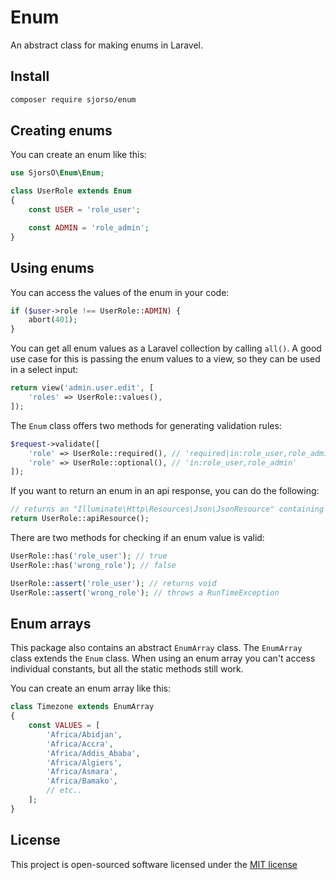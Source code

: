 # Enum
An abstract class for making enums in Laravel.

## Install
```bash
composer require sjorso/enum
```

## Creating enums
You can create an enum like this:
```php
use SjorsO\Enum\Enum;

class UserRole extends Enum
{
    const USER = 'role_user';

    const ADMIN = 'role_admin';
}
```

## Using enums
You can access the values of the enum in your code:
```php
if ($user->role !== UserRole::ADMIN) {
    abort(401);
}
```

You can get all enum values as a Laravel collection by calling `all()`. A good use case for this is passing the enum values to a view, so they can be used in a select input:
```php
return view('admin.user.edit', [
    'roles' => UserRole::values(),
]);
```

The `Enum` class offers two methods for generating validation rules:
```php
$request->validate([
    'role' => UserRole::required(), // 'required|in:role_user,role_admin'    
    'role' => UserRole::optional(), // 'in:role_user,role_admin'    
]);
```

If you want to return an enum in an api response, you can do the following:
```php
// returns an "Illuminate\Http\Resources\Json\JsonResource" containing the enum values
return UserRole::apiResource(); 
```

There are two methods for checking if an enum value is valid:
```php
UserRole::has('role_user'); // true
UserRole::has('wrong_role'); // false

UserRole::assert('role_user'); // returns void
UserRole::assert('wrong_role'); // throws a RunTimeException
```

## Enum arrays
This package also contains an abstract `EnumArray` class. The `EnumArray` class extends the `Enum` class. When using an enum array you can't access individual constants, but all the static methods still work. 

You can create an enum array like this:
```php
class Timezone extends EnumArray
{
    const VALUES = [
        'Africa/Abidjan',
        'Africa/Accra',
        'Africa/Addis_Ababa',
        'Africa/Algiers',
        'Africa/Asmara',
        'Africa/Bamako',
        // etc..
    ];
}
```

## License

This project is open-sourced software licensed under the [MIT license](http://opensource.org/licenses/MIT)
